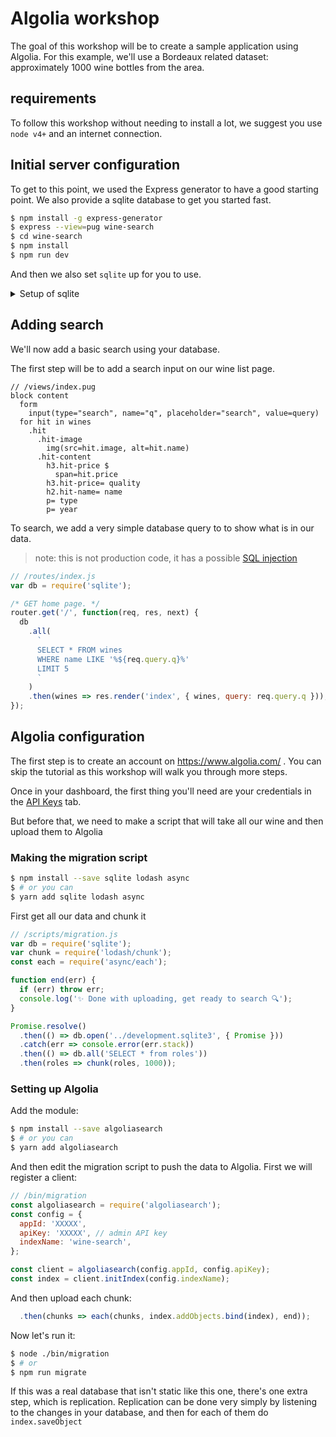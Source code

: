 # Algolia workshop

The goal of this workshop will be to create a sample application using Algolia.
For this example, we'll use a Bordeaux related dataset: approximately 1000 wine bottles from the area.

## requirements

To follow this workshop without needing to install a lot, we suggest you use `node v4+` and an internet connection.

## Initial server configuration

To get to this point, we used the Express generator to have a good starting point. We also provide a sqlite database to get you started fast.

```sh
$ npm install -g express-generator
$ express --view=pug wine-search
$ cd wine-search
$ npm install
$ npm run dev
```

And then we also set `sqlite` up for you to use.

<details>
<summary>Setup of sqlite</summary>

### link the sqlite

add a reference to the sqlite

```js
// /bin/www
var db = require('sqlite');

// replace server.listen(port) with:
Promise.resolve()
  .then(() => db.open('../development.sqlite3', { Promise }))
  .catch(err => console.error(err.stack))
  .then(() => server.listen(port));
```

</details>
 
## Adding search

We'll now add a basic search using your database.

The first step will be to add a search input on our wine list page.

```pug
// /views/index.pug
block content
  form
    input(type="search", name="q", placeholder="search", value=query) 
  for hit in wines
    .hit
      .hit-image
        img(src=hit.image, alt=hit.name)
      .hit-content
        h3.hit-price $
          span=hit.price
        h3.hit-price= quality
        h2.hit-name= name
        p= type
        p= year
```

To search, we add a very simple database query to to show what is in our data. 

> note: this is not production code, it has a possible [SQL injection](https://en.wikipedia.org/wiki/SQL_injection)

```js
// /routes/index.js
var db = require('sqlite');

/* GET home page. */
router.get('/', function(req, res, next) {
  db
    .all(
      `
      SELECT * FROM wines
      WHERE name LIKE '%${req.query.q}%'
      LIMIT 5
      `
    )
    .then(wines => res.render('index', { wines, query: req.query.q }));
});
```

## Algolia configuration

The first step is to create an account on https://www.algolia.com/ .
You can skip the tutorial as this workshop will walk you through more steps.

Once in your dashboard, the first thing you'll need are your credentials in the [API Keys](https://www.algolia.com/api-keys) tab.

But before that, we need to make a script that will take all our wine and then upload them to Algolia

### Making the migration script

```sh
$ npm install --save sqlite lodash async
$ # or you can
$ yarn add sqlite lodash async
```

First get all our data and chunk it

```js
// /scripts/migration.js
var db = require('sqlite');
var chunk = require('lodash/chunk');
const each = require('async/each');

function end(err) {
  if (err) throw err;
  console.log('✨ Done with uploading, get ready to search 🔍');
}

Promise.resolve()
  .then(() => db.open('../development.sqlite3', { Promise }))
  .catch(err => console.error(err.stack))
  .then(() => db.all('SELECT * from roles'))
  .then(roles => chunk(roles, 1000));
```

### Setting up Algolia

Add the module:

```sh
$ npm install --save algoliasearch
$ # or you can
$ yarn add algoliasearch
```

And then edit the migration script to push the data to Algolia. First we will register a client:

```js
// /bin/migration
const algoliasearch = require('algoliasearch');
const config = {
  appId: 'XXXXX',
  apiKey: 'XXXXX', // admin API key
  indexName: 'wine-search',
};

const client = algoliasearch(config.appId, config.apiKey);
const index = client.initIndex(config.indexName);
```

And then upload each chunk:

```js
  .then(chunks => each(chunks, index.addObjects.bind(index), end));
```

Now let's run it: 

```sh
$ node ./bin/migration
$ # or
$ npm run migrate
```

If this was a real database that isn't static like this one, there's one extra step, which is replication. Replication can be done very simply by listening to the changes in your database, and then for each of them do `index.saveObject`
